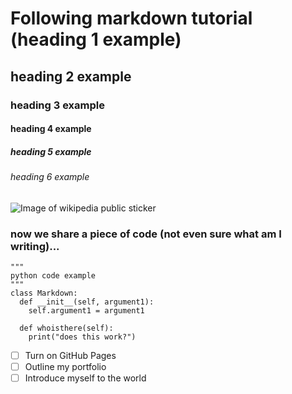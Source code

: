 # Following markdown tutorial (heading 1 example)
## heading 2 example
### heading 3 example
#### heading 4 example
##### heading 5 example
###### heading 6 example
![Image of wikipedia public sticker](https://upload.wikimedia.org/wikipedia/commons/7/71/Verificado.png)

### now we share a piece of code (not even sure what am I writing)...
```
"""
python code example
"""
class Markdown:
  def __init__(self, argument1):
    self.argument1 = argument1

  def whoisthere(self):
    print("does this work?")
```
- [ ] Turn on GitHub Pages
- [ ] Outline my portfolio
- [ ] Introduce myself to the world

